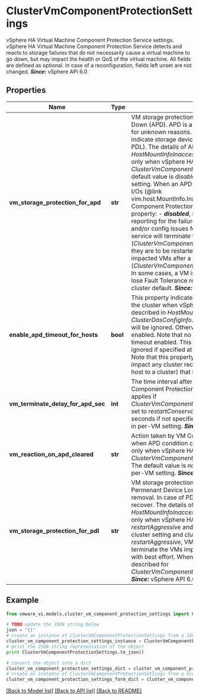 # ClusterVmComponentProtectionSettings

vSphere HA Virtual Machine Component Protection Service settings.  vSphere HA Virtual Machine Component Protection Service detects and reacts to storage failures that do not necessarily cause a virtual machine to go down, but may impact the health or QoS of the virtual machine.  All fields are defined as optional. In case of a reconfiguration, fields left unset are not changed.  ***Since:*** vSphere API 6.0 

## Properties
Name | Type | Description | Notes
------------ | ------------- | ------------- | -------------
**vm_storage_protection_for_apd** | **str** | VM storage protection setting for storage failures categorized as All Paths Down (APD).  APD is a condition where a storage has become inaccessible for unknown reasons. It only indicates loss of connectivity and does not indicate storage device failure or LUN removal (Permenant Device Loss or PDL). The details of APD and PDL are described in *HostMountInfoInaccessibleReason_enum*.  This property is meaningful only when vSphere HA is turned on. Valid values are specified by *ClusterVmComponentProtectionSettingsStorageVmReaction_enum*. The default value is *disabled* for cluster setting and *clusterDefault* for per-VM setting.  When an APD condition happens and the host begins timing out I/Os (@link vim.host.MountInfo.InaccessibleReason#AllPathsDown\\_Timeout}, VM Component Protection service will react based on the specific value of this property: - ***disabled***, no reaction, i.e., no   VM failover and no event reporting for the failures. - ***warning***, service will issue events,   alarms and/or config issues for component failures. - ***restartConservative***, service will   terminate the impacted VMs after a preconfigured time interval   (*ClusterVmComponentProtectionSettings.vmTerminateDelayForAPDSec*) if they are to be restarted. - ***restartAggressive***, service might   terminate the impacted VMs after a preconfigured time interval   (*ClusterVmComponentProtectionSettings.vmTerminateDelayForAPDSec*). In some cases, a VM is terminated   even if it may not able to be restarted or lose Fault Tolerance redundancy. - ***clusterDefault***, service will implement   cluster default.    ***Since:*** vSphere API 6.0  | [optional] 
**enable_apd_timeout_for_hosts** | **bool** | This property indicates if APD timeout will be enabled for all the hosts in the cluster when vSphere HA is configured.  The details of APD timeout are described in *HostMountInfoInaccessibleReason_enum*.  If *ClusterDasConfigInfo.vmComponentProtecting* is *disabled*, the property will be ignored. Otherwise, for each host in the cluster, APD timeout will be enabled. Note that no change will be made for a host if it already had APD timeout enabled.  This property is meaningful only for cluster setting. It is ignored if specified at VM level. The default value is false if not specified.  Note that this property is not persisted by vSphere backend. It does not impact any cluster reconfiguration or host operation (such as adding a host to a cluster) that might happen later.  ***Since:*** vSphere API 6.0  | [optional] 
**vm_terminate_delay_for_apd_sec** | **int** | The time interval after an APD timeout has been declared and before VM Component Protection service will terminate the VM.  The value only applies if *ClusterVmComponentProtectionSettings.vmStorageProtectionForAPD* is set to *restartConservative* or *restartAggressive*.  The default value is 180 seconds if not specified. To use cluster setting for a VM override, set to -1 in per-VM setting.  ***Since:*** vSphere API 6.0  | [optional] 
**vm_reaction_on_apd_cleared** | **str** | Action taken by VM Component Protection service for a powered on VM when APD condition clears after APD timeout.  This property is meaningful only when vSphere HA is turned on. Valid values are specified by *ClusterVmComponentProtectionSettingsVmReactionOnAPDCleared_enum*. The default value is *none* for cluster setting and *useClusterDefault* for per-VM setting.  ***Since:*** vSphere API 6.0  | [optional] 
**vm_storage_protection_for_pdl** | **str** | VM storage protection setting for storage failures categorized as Permenant Device Loss (PDL).  PDL indicates storage device failure or LUN removal. In case of PDL, the failed datastore or device is unlikely to recover. The details of PDL are described in *HostMountInfoInaccessibleReason_enum*.  This property is meaningful only when vSphere HA is turned on. Valid values are *disabled*, *warning*, *restartAggressive* and *clusterDefault*. The default value is *disabled* for cluster setting and *clusterDefault* for per-VM setting.  When set to *restartAggressive*, VM Component Protection service will immediately terminate the VMs impacted by PDL and will attempt to restart the VMs with best effort. When set to the other values, the behavior is the same as described for *ClusterVmComponentProtectionSettings.vmStorageProtectionForAPD*.  ***Since:*** vSphere API 6.0  | [optional] 

## Example

```python
from vmware_vi.models.cluster_vm_component_protection_settings import ClusterVmComponentProtectionSettings

# TODO update the JSON string below
json = "{}"
# create an instance of ClusterVmComponentProtectionSettings from a JSON string
cluster_vm_component_protection_settings_instance = ClusterVmComponentProtectionSettings.from_json(json)
# print the JSON string representation of the object
print ClusterVmComponentProtectionSettings.to_json()

# convert the object into a dict
cluster_vm_component_protection_settings_dict = cluster_vm_component_protection_settings_instance.to_dict()
# create an instance of ClusterVmComponentProtectionSettings from a dict
cluster_vm_component_protection_settings_form_dict = cluster_vm_component_protection_settings.from_dict(cluster_vm_component_protection_settings_dict)
```
[[Back to Model list]](../README.md#documentation-for-models) [[Back to API list]](../README.md#documentation-for-api-endpoints) [[Back to README]](../README.md)


